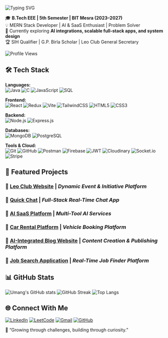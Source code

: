 ![Typing SVG](https://readme-typing-svg.vercel.app/?font=Fira+Code&size=25&color=32CD32&center=true&width=450&lines=Greetings+Programmers!;Myself+Umang+Srivastava...;Welcome+to+my+profile!)

🎓 **B.Tech EEE | 5th Semester | BIT Mesra (2023–2027)**  
💡 MERN Stack Developer | AI & SaaS Enthusiast | Problem Solver  
🌱 Currently exploring **AI integrations, scalable full-stack apps, and system design**  
🏆 SIH Qualifier | G.P. Birla Scholar | Leo Club General Secretary  

![Profile Views](https://komarev.com/ghpvc/?username=umangUS002&label=Profile%20Views&color=0e75b6&style=flat)



## 🛠 Tech Stack  

**Languages:**  
![Java](https://img.shields.io/badge/Java-007396?style=for-the-badge&logo=openjdk&logoColor=white)  ![C](https://img.shields.io/badge/C-00599C?style=for-the-badge&logo=c&logoColor=white) ![JavaScript](https://img.shields.io/badge/JavaScript-F7DF1E?style=for-the-badge&logo=javascript&logoColor=black) ![SQL](https://img.shields.io/badge/SQL-003B57?style=for-the-badge&logo=postgresql&logoColor=white)  

**Frontend:**  
![React](https://img.shields.io/badge/React-20232A?style=for-the-badge&logo=react&logoColor=61DAFB)  ![Redux](https://img.shields.io/badge/Redux-593D88?style=for-the-badge&logo=redux&logoColor=white)  ![Vite](https://img.shields.io/badge/Vite-646CFF?style=for-the-badge&logo=vite&logoColor=white)  ![TailwindCSS](https://img.shields.io/badge/TailwindCSS-38B2AC?style=for-the-badge&logo=tailwind-css&logoColor=white) ![HTML5](https://img.shields.io/badge/HTML5-E34F26?style=for-the-badge&logo=html5&logoColor=white)  ![CSS3](https://img.shields.io/badge/CSS3-1572B6?style=for-the-badge&logo=css3&logoColor=white) 


**Backend:**  
![Node.js](https://img.shields.io/badge/Node.js-339933?style=for-the-badge&logo=node.js&logoColor=white)  ![Express.js](https://img.shields.io/badge/Express.js-000000?style=for-the-badge&logo=express&logoColor=white)

**Databases:**  
![MongoDB](https://img.shields.io/badge/MongoDB-47A248?style=for-the-badge&logo=mongodb&logoColor=white)  ![PostgreSQL](https://img.shields.io/badge/PostgreSQL-4169E1?style=for-the-badge&logo=postgresql&logoColor=white)  

**Tools & Cloud:**  
![Git](https://img.shields.io/badge/Git-F05032?style=for-the-badge&logo=git&logoColor=white)  ![GitHub](https://img.shields.io/badge/GitHub-181717?style=for-the-badge&logo=github&logoColor=white)  ![Postman](https://img.shields.io/badge/Postman-FF6C37?style=for-the-badge&logo=postman&logoColor=white)  ![Firebase](https://img.shields.io/badge/Firebase-FFCA28?style=for-the-badge&logo=firebase&logoColor=black)  ![JWT](https://img.shields.io/badge/JWT-000000?style=for-the-badge&logo=jsonwebtokens&logoColor=white)  ![Cloudinary](https://img.shields.io/badge/Cloudinary-3448C5?style=for-the-badge&logo=cloudinary&logoColor=white)  ![Socket.io](https://img.shields.io/badge/Socket.io-010101?style=for-the-badge&logo=socket.io&logoColor=white)  ![Stripe](https://img.shields.io/badge/Stripe-008CDD?style=for-the-badge&logo=stripe&logoColor=white)  



## 🚀 Featured Projects  

### 🔹 [Leo Club Website](https://www.leoclubbitmesra.in/) | *Dynamic Event & Initiative Platform*  
### 🔹 [Quick Chat](https://quick-chat-sepia.vercel.app) | *Full-Stack Real-Time Chat App*  
### 🔹 [AI SaaS Platform](https://ai-saas-app-wine-phi.vercel.app/) | *Multi-Tool AI Services*  
### 🔹 [Car Rental Platform](https://car-rental-seven-wheat.vercel.app) | *Vehicle Booking Platform*  
### 🔹 [AI-Integrated Blog Website](https://quick-blogg.vercel.app/) | *Content Creation & Publishing Platform*  
### 🔹 [Job Search Application](https://job-search-five-chi.vercel.app/) | *Real-Time Job Finder Platform* 


## 📊 GitHub Stats  
![Umang's GitHub stats](https://github-readme-stats.vercel.app/api?username=umangUS002&show_icons=true&theme=tokyonight) 
![GitHub Streak](https://github-readme-streak-stats.herokuapp.com/?user=umangUS002&theme=tokyonight) ![Top Langs](https://github-readme-stats.vercel.app/api/top-langs/?username=umangUS002&layout=compact&theme=tokyonight) 



## 🌐 Connect With Me  
[![LinkedIn](https://img.shields.io/badge/LinkedIn-blue?logo=linkedin&logoColor=white)](https://www.linkedin.com/in/umang-srivastava-339b131b6/)  [![LeetCode](https://img.shields.io/badge/LeetCode-orange?logo=leetcode&logoColor=white)](https://leetcode.com/u/umang-us/)  [![Gmail](https://img.shields.io/badge/Email-red?logo=gmail&logoColor=white)](mailto:umang1gb@gmail.com)  [![GitHub](https://img.shields.io/badge/GitHub-black?logo=github&logoColor=white)](https://github.com/umangUS002)  

🌱 “Growing through challenges, building through curiosity.”
